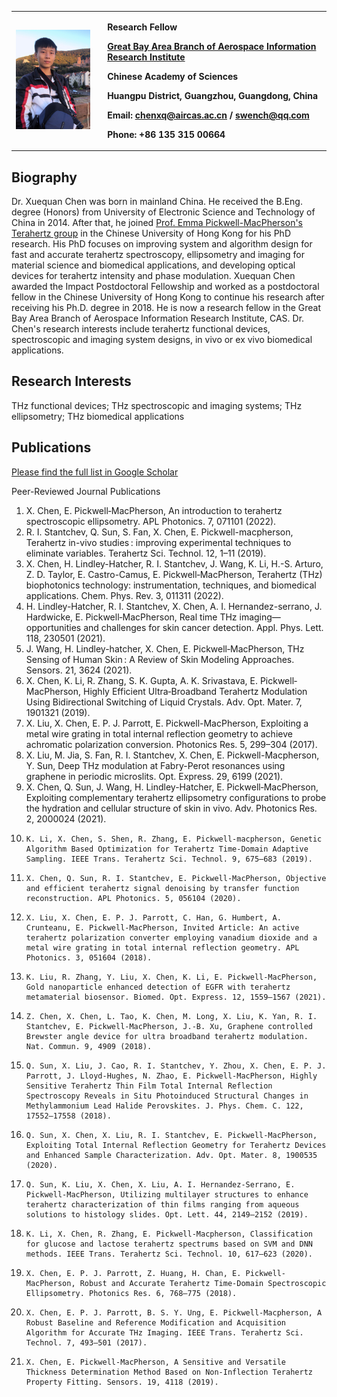 <table border="0">
  <tr>
    <td width="29%">
      <img src="/picture3-4.jpg" width="90%">
    </td>
    <td width="71%">
      <p align="left"><b> Research Fellow</b></p>
      <p align="left"><b> <a href="http://terahertz.ac.cn/">Great Bay Area Branch of Aerospace Information Research Institute</a></b></p>
      <p align="left"><b> Chinese Academy of Sciences</b></p>
      <p align="left"><b> Huangpu District, Guangzhou, Guangdong, China</b></p>
      <p align="left"><b> Email: <a href="mailto:chenxq@aircas.ac.cn?subject=subject text">chenxq@aircas.ac.cn</a> / <a href="mailto:swench@qq.com?subject=subject text">swench@qq.com</a></b></p>
      <p align="left"><b> Phone: +86 135 315 00664</b></p>
    </td>
  </tr>
</table>

## Biography

Dr. Xuequan Chen was born in mainland China. He received the B.Eng. degree (Honors) from University of Electronic Science and Technology of China in 2014. After that, he joined <a href="https://warwick.ac.uk/fac/sci/physics/research/condensedmatt/ultrafastphotonics/emmasthzgroup/">Prof. Emma Pickwell-MacPherson's Terahertz group</a> in the Chinese University of Hong Kong for his PhD research. His PhD focuses on improving system and algorithm design for fast and accurate terahertz spectroscopy, ellipsometry and imaging for material science and biomedical applications, and developing optical devices for terahertz intensity and phase modulation. Xuequan Chen awarded the Impact Postdoctoral Fellowship and worked as a postdoctoral fellow in the Chinese University of Hong Kong to continue his research after receiving his Ph.D. degree in 2018. He is now a research fellow in the Great Bay Area Branch of Aerospace Information Research Institute, CAS. Dr. Chen's research interests include terahertz functional devices, spectroscopic and imaging system designs, in vivo or ex vivo biomedical applications.

## Research Interests
THz functional devices; THz spectroscopic and imaging systems; THz ellipsometry; THz biomedical applications

## Publications

<p><a href="https://scholar.google.com/citations?user=7x3G_2wAAAAJ&hl=zh-CN">Please find the full list in Google Scholar </a></p>

Peer-Reviewed Journal Publications

1. 	X. Chen, E. Pickwell‐MacPherson, An introduction to terahertz spectroscopic ellipsometry. APL Photonics. 7, 071101 (2022).
2. 	R. I. Stantchev, Q. Sun, S. Fan, X. Chen, E. Pickwell-macpherson, Terahertz in-vivo studies : improving experimental techniques to eliminate variables. Terahertz Sci. Technol. 12, 1–11 (2019).
3. 	X. Chen, H. Lindley-Hatcher, R. I. Stantchev, J. Wang, K. Li, H.-S. Arturo, Z. D. Taylor, E. Castro-Camus, E. Pickwell‐MacPherson, Terahertz (THz) biophotonics technology: instrumentation, techniques, and biomedical applications. Chem. Phys. Rev. 3, 011311 (2022).
4. 	H. Lindley-Hatcher, R. I. Stantchev, X. Chen, A. I. Hernandez-serrano, J. Hardwicke, E. Pickwell‐MacPherson, Real time THz imaging—opportunities and challenges for skin cancer detection. Appl. Phys. Lett. 118, 230501 (2021).
5. 	J. Wang, H. Lindley-hatcher, X. Chen, E. Pickwell‐MacPherson, THz Sensing of Human Skin : A Review of Skin Modeling Approaches. Sensors. 21, 3624 (2021).
6. 	X. Chen, K. Li, R. Zhang, S. K. Gupta, A. K. Srivastava, E. Pickwell‐MacPherson, Highly Efficient Ultra‐Broadband Terahertz Modulation Using Bidirectional Switching of Liquid Crystals. Adv. Opt. Mater. 7, 1901321 (2019).
7. 	X. Liu, X. Chen, E. P. J. Parrott, E. Pickwell-MacPherson, Exploiting a metal wire grating in total internal reflection geometry to achieve achromatic polarization conversion. Photonics Res. 5, 299–304 (2017).
8. 	X. Liu, M. Jia, S. Fan, R. I. Stantchev, X. Chen, E. Pickwell-Macpherson, Y. Sun, Deep THz modulation at Fabry-Perot resonances using graphene in periodic microslits. Opt. Express. 29, 6199 (2021).
9. 	X. Chen, Q. Sun, J. Wang, H. Lindley-Hatcher, E. Pickwell‐MacPherson, Exploiting complementary terahertz ellipsometry configurations to probe the hydration and cellular structure of skin in vivo. Adv. Photonics Res. 2, 2000024 (2021).
10. 	K. Li, X. Chen, S. Shen, R. Zhang, E. Pickwell-macpherson, Genetic Algorithm Based Optimization for Terahertz Time-Domain Adaptive Sampling. IEEE Trans. Terahertz Sci. Technol. 9, 675–683 (2019).
11. 	X. Chen, Q. Sun, R. I. Stantchev, E. Pickwell-MacPherson, Objective and efficient terahertz signal denoising by transfer function reconstruction. APL Photonics. 5, 056104 (2020).
12. 	X. Liu, X. Chen, E. P. J. Parrott, C. Han, G. Humbert, A. Crunteanu, E. Pickwell-MacPherson, Invited Article: An active terahertz polarization converter employing vanadium dioxide and a metal wire grating in total internal reflection geometry. APL Photonics. 3, 051604 (2018).
13. 	K. Liu, R. Zhang, Y. Liu, X. Chen, K. Li, E. Pickwell-MacPherson, Gold nanoparticle enhanced detection of EGFR with terahertz metamaterial biosensor. Biomed. Opt. Express. 12, 1559–1567 (2021).
14. 	Z. Chen, X. Chen, L. Tao, K. Chen, M. Long, X. Liu, K. Yan, R. I. Stantchev, E. Pickwell-MacPherson, J.-B. Xu, Graphene controlled Brewster angle device for ultra broadband terahertz modulation. Nat. Commun. 9, 4909 (2018).
15. 	Q. Sun, X. Liu, J. Cao, R. I. Stantchev, Y. Zhou, X. Chen, E. P. J. Parrott, J. Lloyd-Hughes, N. Zhao, E. Pickwell-MacPherson, Highly Sensitive Terahertz Thin Film Total Internal Reflection Spectroscopy Reveals in Situ Photoinduced Structural Changes in Methylammonium Lead Halide Perovskites. J. Phys. Chem. C. 122, 17552–17558 (2018).
16. 	Q. Sun, X. Chen, X. Liu, R. I. Stantchev, E. Pickwell‐MacPherson, Exploiting Total Internal Reflection Geometry for Terahertz Devices and Enhanced Sample Characterization. Adv. Opt. Mater. 8, 1900535 (2020).
17. 	Q. Sun, K. Liu, X. Chen, X. Liu, A. I. Hernandez-Serrano, E. Pickwell-MacPherson, Utilizing multilayer structures to enhance terahertz characterization of thin films ranging from aqueous solutions to histology slides. Opt. Lett. 44, 2149–2152 (2019).
18. 	K. Li, X. Chen, R. Zhang, E. Pickwell-Macpherson, Classification for glucose and lactose terahertz spectrums based on SVM and DNN methods. IEEE Trans. Terahertz Sci. Technol. 10, 617–623 (2020).
19. 	X. Chen, E. P. J. Parrott, Z. Huang, H. Chan, E. Pickwell-MacPherson, Robust and Accurate Terahertz Time-Domain Spectroscopic Ellipsometry. Photonics Res. 6, 768–775 (2018).
20. 	X. Chen, E. P. J. Parrott, B. S. Y. Ung, E. Pickwell-Macpherson, A Robust Baseline and Reference Modification and Acquisition Algorithm for Accurate THz Imaging. IEEE Trans. Terahertz Sci. Technol. 7, 493–501 (2017).
21. 	X. Chen, E. Pickwell-MacPherson, A Sensitive and Versatile Thickness Determination Method Based on Non-Inflection Terahertz Property Fitting. Sensors. 19, 4118 (2019).

